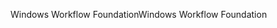 <span data-ttu-id="c09f7-101">Windows Workflow Foundation</span><span class="sxs-lookup"><span data-stu-id="c09f7-101">Windows Workflow Foundation</span></span>